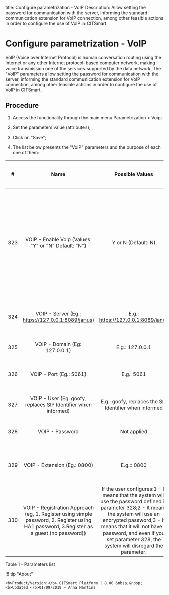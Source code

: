 title: Configure parametrization - VoIP
Description: Allow setting the password for communication with the server, informing the standard communication extension for VoIP connection, among other feasible actions in order to configure the use of VoIP in CITSmart.
# Configure parametrization - VoIP

VoIP (Voice over Internet Protocol) is human conversation routing using the
Internet or any other Internet protocol-based computer network, making voice
transmission one of the services supported by the data network. The "VoIP"
parameters allow setting the password for communication with the server,
informing the standard communication extension for VoIP connection, among other
feasible actions in order to configure the use of VoIP in CITSmart.

Procedure
-------------

1.  Access the functionality through the main menu Parametrization \> Voip;

2.  Set the parameters value (attributes);

3.  Click on "Save";

4.  The list below presents the "VoIP" parameters and the purpose of each one of
    them:

|  #  |                                                                    Name                                                                   |                                                                                                                                    Possible Values                                                                                                                                   |                                                        Purpose                                                       |                                                                    What's the impact in the system?                                                                   |
|:---:|:-----------------------------------------------------------------------------------------------------------------------------------------:|:------------------------------------------------------------------------------------------------------------------------------------------------------------------------------------------------------------------------------------------------------------------------------------:|:--------------------------------------------------------------------------------------------------------------------:|:---------------------------------------------------------------------------------------------------------------------------------------------------------------------:|
| 323 |                                            VOIP - Enable Voip (Values: "Y" or "N" Default: "N")                                           |                                                                                                                                  Y or N (Default: N)                                                                                                                                 |                                                Activate VoIP resource.                                               | Once you have activated a headphone icon, it will be available in the footer of the Smart Portal so that the user can contact the HelpDesk via phone (VoIP). |
| 324 |                                             VOIP - Server (Eg.: https://127.0.0.1:8089/janus)                                             |                                                                                                                          E.g.: https://127.0.0.1:8089/janus                                                                                                                          |                         Server SIP Address (SIP = Session Initiation Protocol) for VoIP usage                        |                                                                             Not applicable                                                                            |
| 325 |                                                       VOIP - Domain (Eg: 127.0.0.1)                                                       |                                                                                                                                    E.g.: 127.0.0.1                                                                                                                                   |                                           VoIP - Domain (e.g..: 127.0.0.1)                                           |                                                                             Not applicable                                                                            |
| 326 |                                                          VOIP - Port (Eg.: 5061)                                                          |                                                                                                                                      E.g.: 5061                                                                                                                                      |                               Inform the port where the voice information goes through                               |                                                                             Not applicable                                                                            |
| 327 |                                       VOIP - User (Eg: goofy, replaces SIP Identifier when informed)                                      |                                                                                                                E.g.: goofy, replaces the SIP Identifier when informed                                                                                                                |                                  Identification to the communication with the server                                 |                                                                             Not applicable                                                                            |
| 328 |                                                              VOIP - Password                                                              |                                                                                                                                      Not applied                                                                                                                                     |                                     Password to the communication with the server                                    |                                                                             Not applicable                                                                            |
| 329 |                                                        VOIP - Extension (Eg.: 0800)                                                       |                                                                                                                                      E.g.:: 0800                                                                                                                                     |                            Inform the default communication extension for VoIP connection                            |                                                                             Not applicable                                                                            |
| 330 | VOIP - Registration Approach (eg, 1. Register using simple password, 2. Register using HA1 password, 3.Register as a guest (no password)) | If the user configures:1 - It means that the system will use the password defined in parameter 328;2 - It means the system will use an encrypted password;3 - It means that it will not have a password, and even if you set parameter 328, the system will disregard the parameter. | Registration approach for the communication to happen, whether it is a registration approach using a password or not |                                                                             Not applicable                                                                            |

Table 1 - Parameters list

!!! tip "About"

    <b>Product/Version:</b> CITSmart Platform | 8.00 &nbsp;&nbsp;
    <b>Updated:</b>01/09/2019 – Anna Martins
